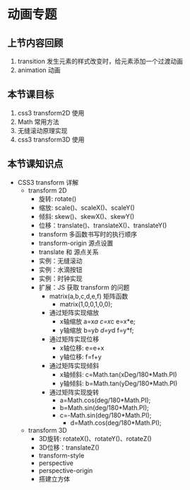 # 动画专题

## 上节内容回顾
1. transition 发生元素的样式改变时，给元素添加一个过渡动画
2. animation 动画

## 本节课目标
1. css3 transform2D 使用
2. Math 常用方法
3. 无缝滚动原理实现
4. css3 transform3D 使用

## 本节课知识点
- CSS3 transform 详解
  - transform 2D
    - 旋转: rotate()
    - 缩放: scale()、scaleX()、scaleY()
    - 倾斜: skew()、skewX()、skewY()
    - 位移：translate()、translateX()、translateY()
    - transform 多函数书写时的执行顺序
    - transform-origin 源点设置
    - translate 和 源点关系
    - 实例：无缝滚动
    - 实例：水滴按钮
    - 实例：时钟实现
    - 扩展：JS 获取 transform 的问题
      - matrix(a,b,c,d,e,f) 矩阵函数
	    - matrix(1,0,0,1,0,0);
      - 通过矩阵实现缩放
        - x轴缩放 a=x*a    c=x*c     e=x*e;
        - y轴缩放 b=y*b   d=y*d     f=y*f;
      - 通过矩阵实现位移
        - x轴位移: e=e+x
        - y轴位移: f=f+y
      - 通过矩阵实现倾斜
        - x轴倾斜: c=Math.tan(xDeg/180*Math.PI)
        - y轴倾斜: b=Math.tan(yDeg/180*Math.PI)
      - 通过矩阵实现旋转
        - a=Math.cos(deg/180*Math.PI); 
        - b=Math.sin(deg/180*Math.PI);
        - c=-Math.sin(deg/180*Math.PI);
		    - d=Math.cos(deg/180*Math.PI);
  - transform 3D 
    - 3D旋转: rotateX()、rotateY()、rotateZ()
    - 3D位移：translateZ()
    - transform-style
    - perspective
    - perspective-origin
    - 搭建立方体
